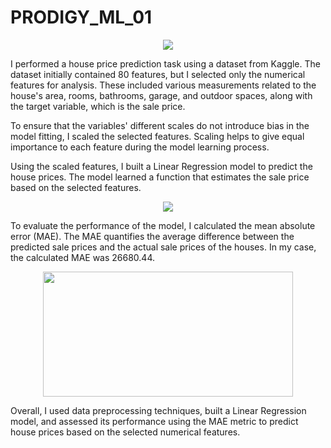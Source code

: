 # PRODIGY_ML_01
<p>
<p align="center">
  <img src="https://github.com/Stevenwaheed/PRODIGY_ML_01/assets/83607748/f77bafd1-76eb-49a3-a6f8-2c1d59aa344e">
</p>
  
I performed a house price prediction task using a dataset from Kaggle. 
The dataset initially contained 80 features, but I selected only the numerical features for analysis.
These included various measurements related to the house's area, rooms, bathrooms, garage, and outdoor spaces, along with the target variable, which is the sale price.

To ensure that the variables' different scales do not introduce bias in the model fitting, I scaled the selected features. 
Scaling helps to give equal importance to each feature during the model learning process.

Using the scaled features, I built a Linear Regression model to predict the house prices. 
The model learned a function that estimates the sale price based on the selected features.

<p align="center">
  <img src="https://github.com/Stevenwaheed/PRODIGY_ML_01/assets/83607748/2a693dad-2217-4232-884b-0330e23ef997">
</p>

To evaluate the performance of the model, I calculated the mean absolute error (MAE). 
The MAE quantifies the average difference between the predicted sale prices and the actual sale prices of the houses. 
In my case, the calculated MAE was 26680.44.

<p align="center">
  <img width="400" height="200" src="https://github.com/Stevenwaheed/PRODIGY_ML_01/assets/83607748/98739ba7-20bc-4e87-9caf-1bdb5de1034f">
</p>

Overall, I used data preprocessing techniques, built a Linear Regression model, and assessed its performance using the MAE metric to predict house prices based on the selected numerical features.
</p>






